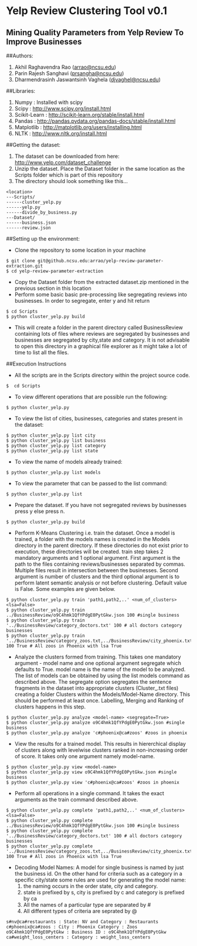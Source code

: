 # Yelp Review Clustering Tool v0.1

## Mining Quality Parameters from Yelp Review To Improve Businesses

##Authors:

1. Akhil Raghavendra Rao (arrao@ncsu.edu)
2. Parin Rajesh Sanghavi (prsangha@ncsu.edu)
3. Dharmendrasinh Jaswantsinh Vaghela (djvaghel@ncsu.edu)

##Libraries:

1. Numpy : Installed with scipy
2. Scipy : http://www.scipy.org/install.html
3. Scikit-Learn : http://scikit-learn.org/stable/install.html
4. Pandas : http://pandas.pydata.org/pandas-docs/stable/install.html
5. Matplotlib : http://matplotlib.org/users/installing.html
6. NLTK : http://www.nltk.org/install.html

##Getting the dataset:

1. The dataset can be downloaded from here: http://www.yelp.com/dataset_challenge
2. Unzip the dataset. Place the Dataset folder in the same location as the Scripts folder which is part of this repository
3. The directory should look something like this...
```
<location>
---Scripts/
------cluster_yelp.py
------yelp.py
------divide_by_business.py
---Dataset/
------business.json
------review.json
```

##Setting up the environment:

* Clone the repository to some location in your machine
```
$ git clone git@github.ncsu.edu:arrao/yelp-review-parameter-extraction.git
$ cd yelp-review-parameter-extraction
```
* Copy the Dataset folder from the extracted dataset.zip mentioned in the previous section in this location
* Perform some basic basic pre-processing like segregating reviews into businesses. In order to segregate, enter y and hit return
```
$ cd Scripts
$ python cluster_yelp.py build
```
* This will create a folder in the parent directory called BusinessReview containing lots of files where reviews are segregated by businesses and businesses are segregated by city,state and category. It is not advisable to open this directory in a graphical file explorer as it might take a lot of time to list all the files.

##Execution Instructions
* All the scripts are in the Scripts directory within the project source code.
```
$  cd Scripts
```
* To view different operations that are possible run the following:
```
$ python cluster_yelp.py
```
* To view the list of cities, businesses, categories and states present in the dataset:
```
$ python cluster_yelp.py list city
$ python cluster_yelp.py list business
$ python cluster_yelp.py list category
$ python cluster_yelp.py list state
```
* To view the name of models already trained:
```
$ python cluster_yelp.py list models
```
* To view the parameter that can be passed to the list command:
```
$ python cluster_yelp.py list
```
* Prepare the dataset. If you have not segregated reviews by businesses press y else press n.
```
$ python cluster_yelp.py build
```
* Perform K-Means Clustering i.e. train the dataset. Once a model is trained, a folder with the models names is created in the Models directory in the parent directory. If these directories do not exist prior to execution, these directories will be created. train step takes 2 mandatory arguments and 1 optional argument. First argument is the path to the files containing reviews/businesses separated by commas. Multiple files result in intersection between the businesses. Second argument is number of clusters and the third optional argument is to perform latent semantic analysis or not before clustering. Default value is False. Some examples are given below. 
```
$ python cluster_yelp.py train 'path1,path2,..' <num_of_clusters> <lsa=False>
$ python cluster_yelp.py train ../BusinessReview/o9C4hmk1QfYPdgE0PytGkw.json 100 #single business
$ python cluster_yelp.py train '../BusinessReview/category_doctors.txt' 100 # all doctors category businesses
$ python cluster_yelp.py train '../BusinessReview/category_zoos.txt,../BusinessReview/city_phoenix.txt' 100 True # All zoos in Phoenix with lsa True
```
* Analyze the clusters formed from training. This takes one mandatory argument - model name and one optional argument segregate which defaults to True. model name is the name of the model to be analyzed. The list of models can be obtained by using the list models command as described above. The segregate option segregates the sentence fragments in the dataset into appropriate clusters (Cluster_<ID>.txt files) creating a folder Clusters within the Models/Model-Name directory. This should be performed at least once. Labelling, Merging and Ranking of clusters happens in this step.
```
$ python cluster_yelp.py analyze <model-name> <segregate=True>
$ python cluster_yelp.py analyze o9C4hmk1QfYPdgE0PytGkw.json #single business
$ python cluster_yelp.py analyze 'c#phoenix@ca#zoos' #zoos in phoenix 
```
* View the results for a trained model. This results in hiererchical display of clusters along with levelwise clusters ranked in non-increasing order of score. It takes only one argument namely model-name. 
```
$ python cluster_yelp.py view <model-name>
$ python cluster_yelp.py view o9C4hmk1QfYPdgE0PytGkw.json #single business
$ python cluster_yelp.py view 'c#phoenix@ca#zoos' #zoos in phoenix 
```
* Perform all operations in a single command. It takes the exact arguments as the train command described above.
```
$ python cluster_yelp.py complete 'path1,path2,..' <num_of_clusters> <lsa=False>
$ python cluster_yelp.py complete ../BusinessReview/o9C4hmk1QfYPdgE0PytGkw.json 100 #single business
$ python cluster_yelp.py complete '../BusinessReview/category_doctors.txt' 100 # all doctors category businesses
$ python cluster_yelp.py complete '../BusinessReview/category_zoos.txt,../BusinessReview/city_phoenix.txt' 100 True # All zoos in Phoenix with lsa True
```
* Decoding Model Names: A model for single business is named by just the business id. On the other hand for criteria such as a category in a specific city/state some rules are used for generating the model name:
  1. the naming occurs in the order state, city and category. 
  2. state is prefixed by s, city is prefixed by c and category is prefixed by ca
  3. All the names of a particular type are separated by #
  4. All different types of criteria are seprated by @
```
s#nv@ca#restaurants : State: NV and Category : Restaurants
c#phoenix@ca#zoos : City : Phoenix Category : Zoos
o9C4hmk1QfYPdgE0PytGkw : Business ID : o9C4hmk1QfYPdgE0PytGkw
ca#weight_loss_centers : Category : weight_loss_centers
```
